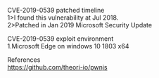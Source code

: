 CVE-2019-0539 patched timeline<Br>
1>I found this vulnerability at Jul 2018.<Br>
2>Patched in Jan 2019 Microsoft Security Update<Br>

CVE-2019-0539 exploit environment<Br>
1.Microsoft Edge on windows 10 1803 x64<Br>

References<Br>
https://github.com/theori-io/pwnjs
